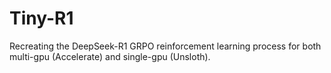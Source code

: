 # Tiny-R1

Recreating the DeepSeek-R1 GRPO reinforcement learning process for both multi-gpu (Accelerate) and single-gpu (Unsloth).
